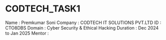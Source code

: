 # CODTECH_TASK1

Name : Premkumar Soni 
Company : CODTECH IT SOLUTIONS PVT.LTD
ID : CTO8DBS
Domain : Cyber Security & Ethical Hacking 
Duration : Dec 2024 to Jan 2025
Mentor : 
